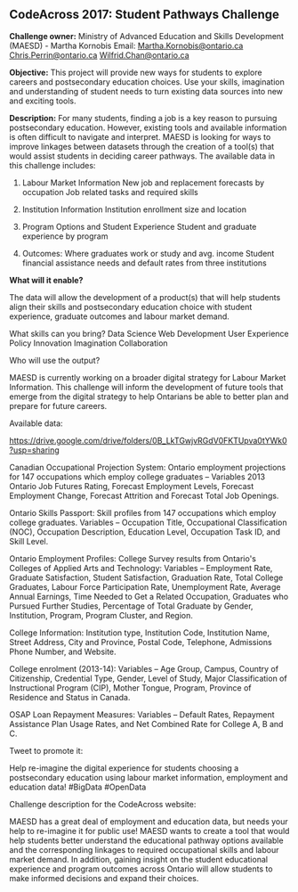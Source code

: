 CodeAcross 2017: Student Pathways Challenge
---

**Challenge owner:**
Ministry of Advanced Education and Skills Development (MAESD) - Martha Kornobis
Email: Martha.Kornobis@ontario.ca
	Chris.Perrin@ontario.ca
	Wilfrid.Chan@ontario.ca

 
**Objective:** This project will provide new ways for students to explore careers and postsecondary education choices. Use your skills, imagination and understanding of student needs to turn existing data sources into new and exciting tools. 
 
**Description:** For many students, finding a job is a key reason to pursuing postsecondary education. However, existing tools and available information is often difficult to navigate and interpret. MAESD is looking for ways to improve linkages between datasets through the creation of a tool(s) that would assist students in deciding career pathways. The available data in this challenge includes:
 
1.  Labour Market Information
New job and replacement forecasts by occupation
Job related tasks and required skills

2.  Institution Information
Institution enrollment size and location
 
3.  Program Options and Student Experience
Student and graduate experience by program
 
4.  Outcomes:
Where graduates work or study and avg. income
Student financial assistance needs and default rates from three institutions
 
**What will it enable?**
 
The data will allow the development of a product(s) that will help students align their skills and postsecondary education choice with student experience, graduate outcomes and labour market demand.
 
What skills can you bring?
Data Science
Web Development
User Experience
Policy Innovation
Imagination
Collaboration
 
Who will use the output?
 
MAESD is currently working on a broader digital strategy for Labour Market Information.  This challenge will inform the development of future tools that emerge from the digital strategy to help Ontarians be able to better plan and prepare for future careers.  
 
Available data:

https://drive.google.com/drive/folders/0B_LkTGwjvRGdV0FKTUpva0tYWk0?usp=sharing 
 
Canadian Occupational Projection System: Ontario employment projections for 147 occupations which employ college graduates – Variables 2013 Ontario Job Futures Rating, Forecast Employment Levels, Forecast Employment Change, Forecast Attrition and Forecast Total Job Openings.
 
Ontario Skills Passport: Skill profiles from 147 occupations which employ college graduates. Variables – Occupation Title, Occupational Classification (NOC), Occupation Description, Education Level, Occupation Task ID, and Skill Level.
 
Ontario Employment Profiles: College Survey results from Ontario's Colleges of Applied Arts and Technology: Variables – Employment Rate, Graduate Satisfaction, Student Satisfaction, Graduation Rate, Total College Graduates, Labour Force Participation Rate, Unemployment Rate, Average Annual Earnings, Time Needed to Get a Related Occupation, Graduates who Pursued Further Studies, Percentage of Total Graduate by Gender, Institution, Program, Program Cluster, and Region.
 
College Information: Institution type, Institution Code, Institution Name, Street Address, City and Province, Postal Code, Telephone, Admissions Phone Number, and Website.
 
College enrolment (2013-14): Variables – Age Group, Campus, Country of Citizenship, Credential Type, Gender, Level of Study, Major Classification of Instructional Program (CIP), Mother Tongue, Program, Province of Residence and Status in Canada.
 
OSAP Loan Repayment Measures: Variables – Default Rates, Repayment Assistance Plan Usage Rates, and Net Combined Rate for College A, B and C.
 
Tweet to promote it:
 
Help re-imagine the digital experience for students choosing a postsecondary education using labour market information, employment and education data! #BigData #OpenData
  
Challenge description for the CodeAcross website:
 
MAESD has a great deal of employment and education data, but needs your help to re-imagine it for public use!  MAESD wants to create a tool that would help students better understand the educational pathway options available and the corresponding linkages to required occupational skills and labour market demand. In addition, gaining insight on the student educational experience and program outcomes across Ontario will allow students to make informed decisions and expand their choices.